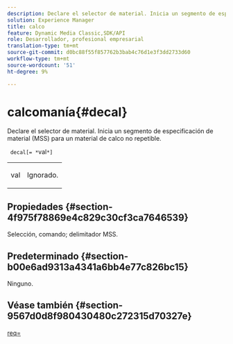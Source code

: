 ```yaml
---
description: Declare el selector de material. Inicia un segmento de especificación de material (MSS) para un material de calco no repetible.
solution: Experience Manager
title: calco
feature: Dynamic Media Classic,SDK/API
role: Desarrollador, profesional empresarial
translation-type: tm+mt
source-git-commit: d0bc88f55f857762b3bab4c76d1e3f3dd2733d60
workflow-type: tm+mt
source-wordcount: '51'
ht-degree: 9%

---
```



# calcomanía{#decal}

Declare el selector de material. Inicia un segmento de especificación de material (MSS) para un material de calco no repetible.

` decal[= *`val`*]`

<table id="simpletable_35431F0E19B143528BD75C82CFBC5EE0"> 
 <tr class="strow"> 
  <td class="stentry"> <p> <span class="varname"> val  </span> </p> </td> 
  <td class="stentry"> <p>Ignorado. </p> </td> 
 </tr> 
</table>

## Propiedades {#section-4f975f78869e4c829c30cf3ca7646539}

Selección, comando; delimitador MSS.

## Predeterminado {#section-b00e6ad9313a4341a6bb4e77c826bc15}

Ninguno.

## Véase también {#section-9567d0d8f980430480c272315d70327e}

[req=](../../../../../ir-api/http-protocol/image-rendering-api-ref/c-ir-http-protocol-ref/c-ir-http-protocol-command-reference/r-ir-req.md#reference-792b1a663fb64261bd2de2a209b847fb)
